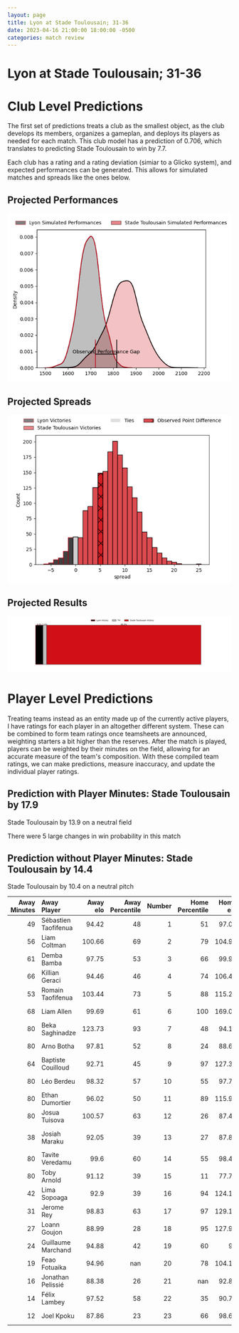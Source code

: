 ```yaml
---  
layout: page  
title: Lyon at Stade Toulousain; 31-36  
date: 2023-04-16 21:00:00 18:00:00 -0500  
categories: match review  
---
```

# Lyon at Stade Toulousain; 31-36

# Club Level Predictions


The first set of predictions treats a club as the smallest object, as the club develops its members, organizes a gameplan, and deploys its players as needed for each match. This club model has a prediction of 0.706, which translates to predicting Stade Toulousain to win by 7.7.

Each club has a rating and a rating deviation (simiar to a Glicko system), and expected performances can be generated. This allows for simulated matches and spreads like the ones below.
## Projected Performances


![Projected Performances](plots/performances_2023-04-16-StadeToulousain-Lyon.png)
## Projected Spreads


![Projected Spreads](plots/spreads_2023-04-16-StadeToulousain-Lyon.png)
## Projected Results


![Projected Results](plots/resultbar_2023-04-16-StadeToulousain-Lyon.png)
# Player Level Predictions


Treating teams instead as an entity made up of the currently active players, I have ratings for each player in an altogether different system. These can be combined to form team ratings once teamsheets are announced, weighting starters a bit higher than the reserves. After the match is played, players can be weighted by their minutes on the field, allowing for an accurate measure of the team's composition. With these compiled team ratings, we can make predictions, measure inaccuracy, and update the individual player ratings.
## Prediction with Player Minutes: Stade Toulousain by 17.9


Stade Toulousain by 13.9 on a neutral field

There were 5 large changes in win probability in this match
## Prediction without Player Minutes: Stade Toulousain by 14.4


Stade Toulousain by 10.4 on a neutral pitch



|   Away Minutes | Away Player          |   Away elo |   Away Percentile |   Number |   Home Percentile |   Home elo | Home Player          |   Home Minutes |
|---------------:|:---------------------|-----------:|------------------:|---------:|------------------:|-----------:|:---------------------|---------------:|
|             49 | Sébastien Taofifenua |      94.42 |                48 |        1 |                51 |      97.05 | Rodrigue Neti        |             50 |
|             56 | Liam Coltman         |     100.66 |                69 |        2 |                79 |     104.95 | Peato Mauvaka        |             64 |
|             61 | Demba Bamba          |      97.75 |                53 |        3 |                66 |      99.93 | Dorian Aldegheri     |             53 |
|             66 | Killian Geraci       |      94.46 |                46 |        4 |                74 |     106.48 | Joshua Brennan       |             47 |
|             53 | Romain Taofifenua    |     103.44 |                73 |        5 |                88 |     115.23 | Thibaud Flament      |             80 |
|             68 | Liam Allen           |      99.69 |                61 |        6 |               100 |     169.01 | Francois Cros        |             80 |
|             80 | Beka Saghinadze      |     123.73 |                93 |        7 |                48 |      94.19 | Alban Placines       |             47 |
|             80 | Arno Botha           |      97.81 |                52 |        8 |                24 |      88.69 | Alexandre Roumat     |             62 |
|             64 | Baptiste Couilloud   |      92.71 |                45 |        9 |                97 |     127.32 | Paul Graou           |             80 |
|             80 | Léo Berdeu           |      98.32 |                57 |       10 |                55 |      97.74 | Theo Ntamack         |             80 |
|             80 | Ethan Dumortier      |      96.02 |                50 |       11 |                89 |     115.95 | Ange Capuozzo        |             13 |
|             80 | Josua Tuisova        |     100.57 |                63 |       12 |                26 |      87.43 | Santiago Chocobares  |             80 |
|             38 | Josiah Maraku        |      92.05 |                39 |       13 |                27 |      87.81 | Pierre-Louis Barassi |             80 |
|             80 | Tavite Veredamu      |      99.6  |                60 |       14 |                55 |      98.45 | Arthur Retière       |              4 |
|             80 | Toby Arnold          |      91.12 |                39 |       15 |                11 |      77.75 | Melvyn Jaminet       |             80 |
|             42 | Lima Sopoaga         |      92.9  |                39 |       16 |                94 |     124.16 | Thomas Ramos         |             76 |
|             31 | Jerome Rey           |      98.83 |                63 |       17 |                97 |     129.16 | Antoine Dupont       |             67 |
|             27 | Loann Goujon         |      88.99 |                28 |       18 |                95 |     127.95 | Jack Willis          |             33 |
|             24 | Guillaume Marchand   |      94.88 |                42 |       19 |                60 |      99    | Emmanuel Meafou      |             33 |
|             19 | Feao Fotuaika        |      94.96 |               nan |       20 |                78 |     104.15 | Cyril Baille         |             30 |
|             16 | Jonathan Pelissié    |      88.38 |                26 |       21 |               nan |      92.89 | Paul Mallez          |             27 |
|             14 | Félix Lambey         |      97.52 |                58 |       22 |                35 |      90.78 | Rynhard Elstadt      |             18 |
|             12 | Joel Kpoku           |      87.86 |                23 |       23 |                66 |      98.65 | Guillaume Cramont    |             16 |

